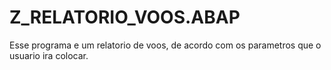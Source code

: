 # Z_RELATORIO_VOOS.ABAP
Esse programa e um relatorio de voos, de acordo com os parametros que o usuario ira colocar.
